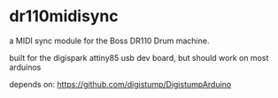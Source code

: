 # dr110midisync
a MIDI sync module for the Boss DR110 Drum machine.

built for the digispark attiny85 usb dev board, but should work on most arduinos

depends on:
https://github.com/digistump/DigistumpArduino
